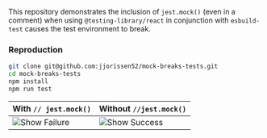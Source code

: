 This repository demonstrates the inclusion of `jest.mock()` (even in a comment) when using `@testing-library/react` in conjunction with `esbuild-test` causes the test environment to break.

### Reproduction
```bash
git clone git@github.com:jjorissen52/mock-breaks-tests.git
cd mock-breaks-tests
npm install
npm run test
```

|With `// jest.mock()`|Without `//jest.mock()`|
|--------|-----------|
|![Show Failure](https://user-images.githubusercontent.com/12461302/133825421-638becef-fd06-4a96-b347-a7e0523ff808.png)|![Show Success](https://user-images.githubusercontent.com/12461302/133825432-449a7ddb-1389-44c3-826d-cb84455d9b7b.png)|